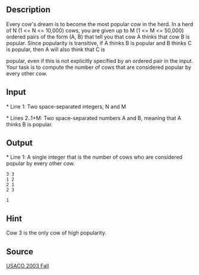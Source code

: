 <h2>Description</h2><p>Every cow's dream is to become the most popular cow in the herd.  In a herd of N (1 &lt;= N &lt;= 10,000) cows, you are given up to M (1 &lt;= M &lt;= 50,000) ordered pairs of the form (A, B) that tell you that cow A thinks that cow B is popular.  Since popularity is transitive, if A thinks B is popular and B thinks C is popular, then A will also think that C is 
</p>popular, even if this is not explicitly specified by an ordered pair in the input.  Your task is to compute the number of cows that are considered popular by every other cow.
<h2>Input</h2><p>* Line 1: Two space-separated integers, N and M
</p>
* Lines 2..1+M: Two space-separated numbers A and B, meaning that A thinks B is popular.
<h2>Output</h2><p>* Line 1: A single integer that is the number of cows who are considered popular by  every other cow.
</p><pre><code class="language-input1">3 3
1 2
2 1
2 3
</code></pre><pre><code class="language-output1">1
</code></pre><h2>Hint</h2><p>Cow 3 is the only cow of high popularity.
</p><h2>Source</h2><a href="searchproblem?field=source&amp;key=USACO+2003+Fall">USACO 2003 Fall</a>